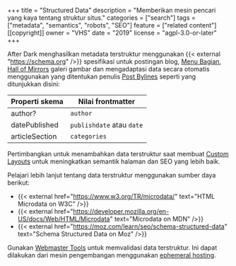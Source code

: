 +++
title = "Structured Data"
description = "Memberikan mesin pencari yang kaya tentang struktur situs."
categories = ["search"]
tags = ["metadata", "semantics", "robots", "SEO"]
feature = ["related content"]
[[copyright]]
  owner = "VHS"
  date = "2019"
  license = "agpl-3.0-or-later"
+++

After Dark menghasilkan metadata terstruktur menggunakan {{< external "https://schema.org" />}} spesifikasi untuk postingan blog, [Menu Bagian](../section-menu), [Hall of Mirrors](/module/hall-of-mirrors) galeri gambar dan mengadaptasi data secara otomatis menggunakan yang ditentukan penulis [Post Bylines](../post-bylines) seperti yang ditunjukkan disini:

Properti skema | Nilai frontmatter
--------------- | -----------------
author?         | `author`
datePublished   | `publishdate` atau `date`
articleSection  | `categories`

Pertimbangkan untuk menambahkan data terstruktur saat membuat [Custom Layouts](../custom-layouts) untuk meningkatkan semantik halaman dan SEO yang lebih baik.

Pelajari lebih lanjut tentang data terstruktur menggunakan sumber daya berikut:

- {{< external href="https://www.w3.org/TR/microdata/" text="HTML Microdata on W3C" />}}
- {{< external href="https://developer.mozilla.org/en-US/docs/Web/HTML/Microdata" text="Microdata on MDN" />}}
- {{< external href="https://moz.com/learn/seo/schema-structured-data" text="Schema Structured Data on Moz" />}}


Gunakan [Webmaster Tools](../webmaster-tools/) untuk memvalidasi data terstruktur. Ini dapat dilakukan dari mesin pengembangan menggunakan [ephemeral hosting](../air-gapping/#hosting-ephemeral-dengan-enkripsi-end-to-end).
